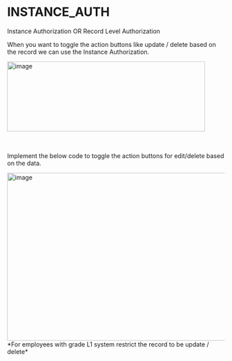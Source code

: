# INSTANCE_AUTH
Instance Authorization OR Record Level Authorization

When you want to toggle the action buttons like update / delete based on the record we can use the Instance Authorization.

<img width="458" height="162" alt="image" src="https://github.com/user-attachments/assets/903ea4cc-6fd1-4e11-9fb1-6c3d3d6d5630" />

<br/> <br/>
Implement the below code to toggle the action buttons for edit/delete based on the data.

<img width="552" height="389" alt="image" src="https://github.com/user-attachments/assets/bac13b7e-d8e2-43eb-8eb2-508e802391d9" />

<br/>
*For employees with grade L1 system restrict the record to be update / delete*

